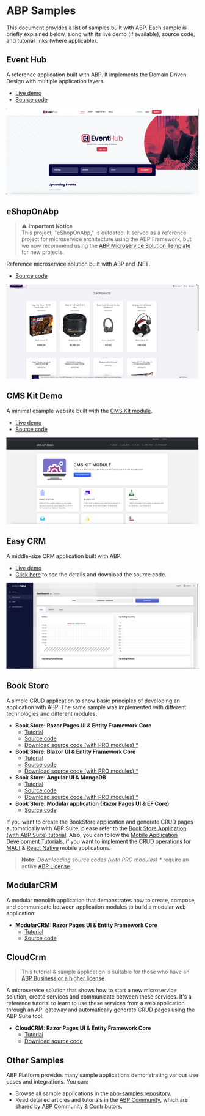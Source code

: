 # ABP Samples

This document provides a list of samples built with ABP. Each sample is briefly explained below, along with its live demo (if available), source code, and tutorial links (where applicable).

## Event Hub

A reference application built with ABP. It implements the Domain Driven Design with multiple application layers.

* [Live demo](https://www.openeventhub.com/)
* [Source code](https://github.com/abpframework/eventhub)

![samples-event-hub](../images/samples-eventhub.png)

## eShopOnAbp

> ⚠️ **Important Notice**  
> This project, "eShopOnAbp," is outdated. It served as a reference project for microservice architecture using the ABP Framework, but we now recommend using the [ABP Microservice Solution Template](https://abp.io/docs/latest/solution-templates/microservice) for new projects.

Reference microservice solution built with ABP and .NET.

* [Source code](https://github.com/abpframework/eShopOnAbp)

![eshoponabp](../images/samples-eshoponabp.png)

## CMS Kit Demo

A minimal example website built with the [CMS Kit module](../modules/cms-kit/index.md).

* [Live demo](https://cms-kit-demo.abpdemo.com/)
* [Source code](https://github.com/abpframework/cms-kit-demo)

![samples-cms-kit](../images/samples-cms-kit.png)

## Easy CRM

A middle-size CRM application built with ABP.

* [Live demo](http://easycrm.abp.io/)
* [Click here](easy-crm.md) to see the details and download the source code.

![samples-easy-crm](../images/samples-easycrm.png)

## Book Store

A simple CRUD application to show basic principles of developing an application with ABP. The same sample was implemented with different technologies and different modules:

* **Book Store: Razor Pages UI & Entity Framework Core**
  * [Tutorial](../tutorials/book-store/part-01.md?UI=MVC&DB=EF)
  * [Source code](https://github.com/abpframework/abp-samples/tree/master/BookStore-Mvc-EfCore)
  * [Download source code (with PRO modules) *](https://abp.io/Account/Login?returnUrl=/api/download/samples/bookstore-mvc-ef)
* **Book Store: Blazor UI & Entity Framework Core**
  * [Tutorial](../tutorials/book-store/part-01.md?UI=Blazor&DB=EF)
  * [Source code](https://github.com/abpframework/abp-samples/tree/master/BookStore-Blazor-EfCore)
  * [Download source code (with PRO modules) *](https://abp.io/Account/Login?returnUrl=/api/download/samples/bookstore-blazor-efcore)
* **Book Store: Angular UI & MongoDB**
  * [Tutorial](../tutorials/book-store/part-01.md?UI=NG&DB=Mongo)
  * [Source code](https://github.com/abpframework/abp-samples/tree/master/BookStore-Angular-MongoDb)
  * [Download source code (with PRO modules) *](https://abp.io/Account/Login?returnUrl=/api/download/samples/bookstore-angular-mongodb)
* **Book Store: Modular application (Razor Pages UI & EF Core)**
  * [Source code](https://github.com/abpframework/abp-samples/tree/master/BookStore-Modular)

If you want to create the BookStore application and generate CRUD pages automatically with ABP Suite, please refer to the [Book Store Application (with ABP Suite) tutorial](../tutorials/book-store-with-abp-suite/part-01.md). Also, you can follow the [Mobile Application Development Tutorials](../tutorials/mobile/index.md), if you want to implement the CRUD operations for [MAUI](../tutorials/mobile/maui/index.md) & [React Native](../tutorials/mobile/react-native/index.md) mobile applications.

> **Note:** _Downloading source codes (with PRO modules) \*_ require an active [ABP License](https://abp.io/pricing).

## ModularCRM

A modular monolith application that demonstrates how to create, compose, and communicate between application modules to build a modular web application:

* **ModularCRM: Razor Pages UI & Entity Framework Core**
  * [Tutorial](../tutorials/modular-crm/part-01.md?UI=MVC&DB=EF)
  * [Source code](https://github.com/abpframework/abp-samples/tree/master/ModularCrm)

## CloudCrm

> This tutorial & sample application is suitable for those who have an [ABP Business or a higher license](https://abp.io/pricing).

A microservice solution that shows how to start a new microservice solution, create services and communicate between these services. It's a reference tutorial to learn to use these services from a web application through an API gateway and automatically generate CRUD pages using the ABP Suite tool:

* **CloudCRM: Razor Pages UI & Entity Framework Core**
  * [Tutorial](../tutorials/microservice/part-01.md?UI=MVC&DB=EF)
  * [Download source code](https://abp.io/api/download/samples/cloud-crm-mvc-ef)

## Other Samples

ABP Platform provides many sample applications demonstrating various use cases and integrations. You can:

* Browse all sample applications in the [abp-samples repository](https://github.com/abpframework/abp-samples).
* Read detailed articles and tutorials in the [ABP Community](https://abp.io/community), which are shared by ABP Community & Contributors.